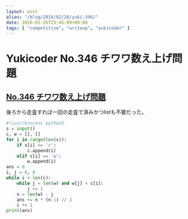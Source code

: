 ```yaml
---
layout: post
alias: "/blog/2016/02/26/yuki-346/"
date: 2016-02-26T23:45:09+09:00
tags: [ "competitive", "writeup", "yukicoder" ]
---
```


# Yukicoder No.346 チワワ数え上げ問題

## [No.346 チワワ数え上げ問題](http://yukicoder.me/problems/987)

後ろから走査すれば一回の走査で済みかつlistも不要だった。

``` python
#!/usr/bin/env python3
s = input()
c, w = [], []
for i in range(len(s)):
    if s[i] == 'c':
        c.append(i)
    elif s[i] == 'w':
        w.append(i)
ans = 0
i, j = 0, 0
while i < len(c):
    while j < len(w) and w[j] < c[i]:
        j += 1
    n = len(w) - j
    ans += n * (n-1) // 2
    i += 1
print(ans)
```
